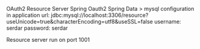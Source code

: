 OAuth2 Resource Server
Spring Oauth2
Spring Data > mysql configuration in application
url: jdbc:mysql://localhost:3306/resource?useUnicode=true&characterEncoding=utf8&useSSL=false
    username: serdar
    password: serdar
	
Resource server run on port 1001
